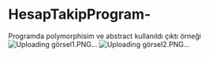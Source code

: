 # HesapTakipProgram-
Programda polymorphisim ve abstract kullanıldı
çıktı örneği![Uploading görsel1.PNG…]()
![Uploading görsel2.PNG…]()

